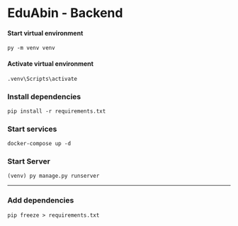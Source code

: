 # EduAbin - Backend

#### Start virtual environment

`py -m venv venv`

#### Activate virtual environment
`.venv\Scripts\activate`

### Install dependencies
``pip install -r requirements.txt``

### Start services
``docker-compose up -d``

### Start Server
`(venv) py manage.py runserver`

------------
### Add dependencies
`pip freeze > requirements.txt`
